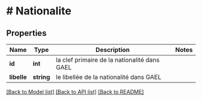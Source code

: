 # # Nationalite

## Properties

Name | Type | Description | Notes
------------ | ------------- | ------------- | -------------
**id** | **int** | la clef primaire de la nationalité dans GAEL |
**libelle** | **string** | le libellée de la nationalité dans GAEL |

[[Back to Model list]](../../README.md#models) [[Back to API list]](../../README.md#endpoints) [[Back to README]](../../README.md)
